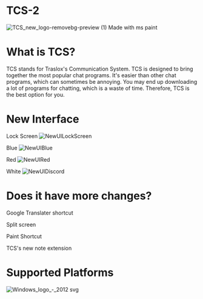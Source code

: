 # TCS-2

![TCS_new_logo-removebg-preview (1)](https://github.com/user-attachments/assets/30de1e32-a279-485b-a043-c49c5023e56f) Made with ms paint

# What is TCS?
TCS stands for Traslox's Communication System. TCS is designed to bring together the most popular chat programs. It's easier than other chat programs, which can sometimes be annoying. You may end up downloading a lot of programs for chatting, which is a waste of time. Therefore, TCS is the best option for you.

# New Interface

Lock Screen
![NewUILockScreen](https://github.com/user-attachments/assets/bf05fa33-3b1f-4aba-9e0e-843943d906a5)

Blue
![NewUIBlue](https://github.com/user-attachments/assets/43eb98f3-b74a-4fe4-aeed-9131d86a5de2)

Red
![NewUIRed](https://github.com/user-attachments/assets/789f2bd6-e77d-483d-ae74-7b82f2ab1a5b)

White
![NewUIDiscord](https://github.com/user-attachments/assets/6580a050-0cb5-4fe2-b7b3-f89db56d44e9)


# Does it have more changes?

Google Translater shortcut

Split screen

Paint Shortcut

TCS's new note extension

# Supported Platforms
![Windows_logo_-_2012 svg](https://github.com/Traslox/TCS-2/assets/107253054/b3bc9377-187d-433e-98b0-0d038a663a71)
